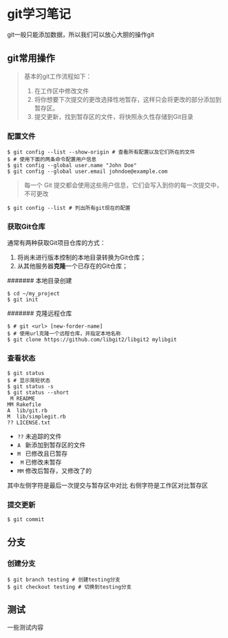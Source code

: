 # git学习笔记

git一般只能添加数据，所以我们可以放心大胆的操作git

## git常用操作

> 基本的git工作流程如下：
> 1. 在工作区中修改文件
> 2. 将你想要下次提交的更改选择性地暂存，这样只会将更改的部分添加到暂存区。
> 3. 提交更新，找到暂存区的文件，将快照永久性存储到Git目录

### 配置文件

```git-bash
$ git config --list --show-origin # 查看所有配置以及它们所在的文件
$ # 使用下面的两条命令配置用户信息
$ git config --global user.name "John Doe"
$ git config --global user.email johndoe@example.com
```

> 每一个 Git 提交都会使用这些用户信息，它们会写入到你的每一次提交中，不可更改

```git-bash
$ git config --list # 列出所有git现在的配置
```

### 获取Git仓库

通常有两种获取Git项目仓库的方式：

1. 将尚未进行版本控制的本地目录转换为Git仓库；
2. 从其他服务器**克隆**一个已存在的Git仓库；

####### 本地目录创建

```git-bash
$ cd ~/my_project
$ git init
```

####### 克隆远程仓库

```git-bash
$ # git <url> [new-forder-name]
$ # 使用url克隆一个远程仓库，并指定本地名称
$ git clone https://github.com/libgit2/libgit2 mylibgit
```


### 查看状态

```git-bash
$ git status
$ # 显示简短状态
$ git status -s
$ git status --short
 M README
MM Rakefile
A  lib/git.rb
M  lib/simplegit.rb
?? LICENSE.txt
```

- `??` 未追踪的文件
- `A ` 新添加到暂存区的文件
- `M ` 已修改且已暂存
- ` M` 已修改未暂存
- `MM` 修改后暂存，又修改了的

其中左侧字符是最后一次提交与暂存区中对比
右侧字符是工作区对比暂存区


### 提交更新

```git-bash
$ git commit
```


## 分支

### 创建分支

```git-bash
$ git branch testing # 创建testing分支
$ git checkout testing # 切换到testing分支
```

## 测试

一些测试内容